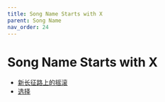 ```yaml
---
title: Song Name Starts with X
parent: Song Name 
nav_order: 24
---
```


# Song Name Starts with X

- [新长征路上的摇滚](../../lyrics/Cui_Jian/xinchangzhenglushangdeyaogun.md)
- [选择](../../lyrics/Tang_Chao/xuanze.md)
